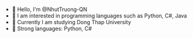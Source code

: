- 👋 Hello, I'm @NhutTruong-QN
- 👀 I am interested in programming languages ​​such as Python, C#, Java
- 🌱 Currently I am studying Dong Thap University
- 💞️ Strong languages: Python, C#


<!---
NhutTruong-QN/NhutTruong-QN is a ✨ special ✨ repository because its `README.md` (this file) appears on your GitHub profile.
You can click the Preview link to take a look at your changes.
--->
